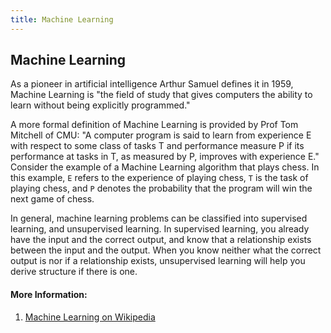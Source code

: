 ```yaml
---
title: Machine Learning
---
```

## Machine Learning

<!-- The article goes here, in GitHub-flavored Markdown. Feel free to add YouTube videos, images, and CodePen/JSBin embeds  -->
As a pioneer in artificial intelligence Arthur Samuel defines it in 1959, Machine Learning is "the field of study that gives computers the ability to learn without being explicitly programmed." 

A more formal definition of Machine Learning is provided by Prof Tom Mitchell of CMU: "A computer program is said to learn from experience E with respect to some class of tasks T and performance measure P if its performance at tasks in T, as measured by P, improves with experience E." Consider the example of a Machine Learning algorithm that plays chess. In this example, `E` refers to the experience of playing chess, `T` is the task of playing chess, and `P` denotes the probability that the program will win the next game of chess.

In general, machine learning problems can be classified into supervised learning, and unsupervised learning. In supervised learning, you already have the input and the correct output, and know that a relationship exists between the input and the output. When you know neither what the correct output is nor if a relationship exists, unsupervised learning will help you derive structure if there is one.


#### More Information:
<!-- Please add any articles you think might be helpful to read before writing the article -->
1. [Machine Learning on Wikipedia](https://en.wikipedia.org/wiki/Machine_learning)

